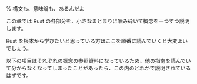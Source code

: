 % 構文も、意味論も、あるんだよ

この章では Rust の各部分を、小さなまとまりに噛み砕いて概念を一つずつ説明します。

<!-- This section breaks Rust down into small chunks, one for each concept. -->

Rust を根本から学びたいと思っている方はここを順番に読んでいくと大変よいでしょう。

<!-- If you’d like to learn Rust from the bottom up, reading this in order is a
great way to do that. -->

以下の項目はそれぞれの概念の参照資料になっているため、他の指南を読んでいて分からなくなってしまったことがあったら、この内のどれかで説明されているはずです。

<!-- These sections also form a reference for each concept, so if you’re reading
another tutorial and find something confusing, you can find it explained
somewhere in here. -->
